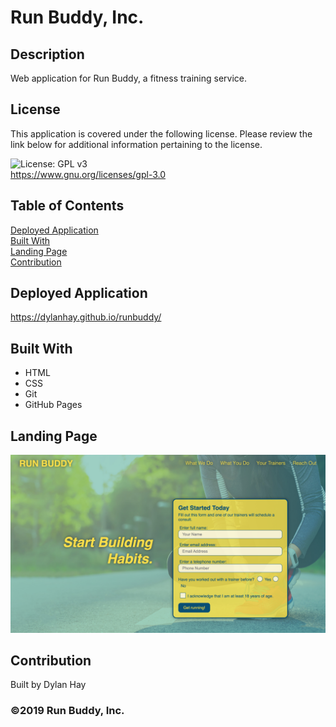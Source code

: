 # Run Buddy, Inc.

## Description
Web application for Run Buddy, a fitness training service.

## License  
This application is covered under the following license. Please review the link below for additional information pertaining to the license.
    
![License: GPL v3](https://img.shields.io/badge/License-GPLv3-blue.svg)  
https://www.gnu.org/licenses/gpl-3.0

## Table of Contents
[Deployed Application](#deployed-application)  
[Built With](#built-with)  
[Landing Page](#landing-page)  
[Contribution](#contribution) 

## Deployed Application
https://dylanhay.github.io/runbuddy/

## Built With
* HTML
* CSS
* Git
* GitHub Pages

## Landing Page
![Screenshot](./assets/images/rb-land.png "Landing Page")

## Contribution
Built by Dylan Hay

### ©️2019 Run Buddy, Inc.
